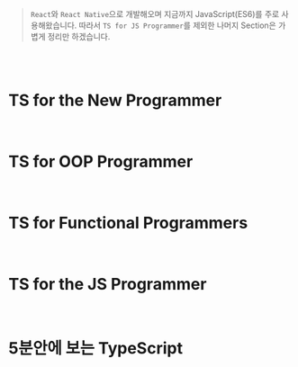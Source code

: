 > `React`와 `React Native`으로 개발해오며 지금까지 JavaScript(ES6)를 주로 사용해왔습니다. 따라서 `TS for JS Programmer`를 제외한 나머지 Section은 가볍게 정리만 하겠습니다.

<br />
<br />

# TS for the New Programmer


<br />

# TS for OOP Programmer


<br />

# TS for Functional Programmers


<br />

# TS for the JS Programmer


<br />

# 5분안에 보는 TypeScript
